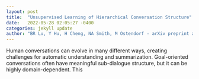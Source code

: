 ```yaml
---
layout: post
title:  "Unsupervised Learning of Hierarchical Conversation Structure"
date:   2022-05-28 02:05:27 -0400
categories: jekyll update
author: "BR Lu, Y Hu, H Cheng, NA Smith, M Ostendorf - arXiv preprint arXiv:2205.12244, 2022"
---
```

Human conversations can evolve in many different ways, creating challenges for automatic understanding and summarization. Goal-oriented conversations often have meaningful sub-dialogue structure, but it can be highly domain-dependent. This 